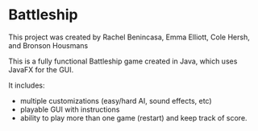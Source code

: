 # Battleship

This project was created by Rachel Benincasa, Emma Elliott, Cole Hersh, and Bronson Housmans

This is a fully functional Battleship game created in Java, which uses JavaFX for the GUI.

It includes:
- multiple customizations (easy/hard AI, sound effects, etc)
- playable GUI with instructions
- ability to play more than one game (restart) and keep track of score.
